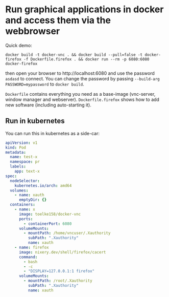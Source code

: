 # Run graphical applications in docker and access them via the webbrowser

Quick demo:

```shell
docker build -t docker-vnc . && docker build --pull=false -t docker-firefox -f Dockerfile.firefox . && docker run --rm -p 6080:6080 docker-firefox
```

then open your browser to http://localhost:6080 and use the password `asdasd` to connect. You can change the password by passing `--build-arg PASSWORD=mypassword` to `docker build`.

`Dockerfile` contains everything you need as a base-image (vnc-server, window manager and webserver). `Dockerfile.firefox` shows how to add new software (including auto-starting it).

## Run in kubernetes

You can run this in kubernetes as a side-car:

```yaml
apiVersion: v1
kind: Pod
metadata:
  name: test-x
  namespace: pr
  labels:
    app: text-x
spec:
  nodeSelector:
    kubernetes.io/arch: amd64
  volumes:
    - name: xauth
      emptyDir: {}
  containers:
    - name: x
      image: toelke158/docker-vnc
      ports:
        - containerPort: 6080
      volumeMounts:
        - mountPath: /home/vncuser/.Xauthority
          subPath: ".Xauthority"
          name: xauth
    - name: firefox
      image: nixery.dev/shell/firefox/cacert
      command:
        - bash
        - -c
        - "DISPLAY=127.0.0.1:1 firefox"
      volumeMounts:
        - mountPath: /root/.Xauthority
          subPath: ".Xauthority"
          name: xauth
```
